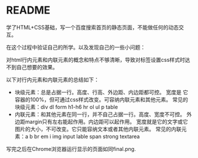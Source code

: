 # README

学了HTML+CSS基础，写一个百度搜索首页的静态页面，不能做任何的动态交互。

在这个过程中验证自己的所学。以及发现自己的一些小问题：

对html行内元素和内联元素的概念和特点不够清晰，导致对标签设置css样式时达不到自己想要的效果。

以下对行内元素和内联元素的总结如下：

- 块级元素：总是占据一行。高度、行高、外边距、内边距都可控。
  	宽度是 它容器的100%，但可通过css样式改变。可容纳内联元素和其他元素。
  	常见的块级元素：div dl form h1-h6 hr ol ul p table
- 内联元素：和其他元素在同一行，并不自己占据一行。高度、宽度不可控。
  	外边距margin只有左右能起作用。内边距可以起作用。
  	宽度就是它的文字或它图片的大小，不可改变。它只能容纳文本或者其他内联元素。
  	常见的内联元素：a b br em i img input lable span strong textarea

写完之后在Chrome浏览器运行显示的页面如同final.png.



